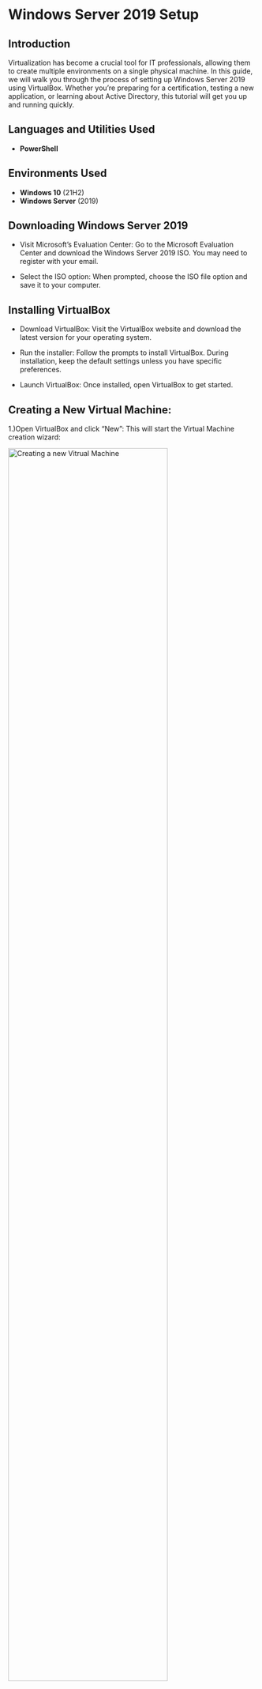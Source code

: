 <h1>Windows Server 2019 Setup</h1>

<h2>Introduction</h2>
Virtualization has become a crucial tool for IT professionals, allowing them to create multiple environments on a single physical machine. In this guide, we will walk you through the process of setting up Windows Server 2019 using VirtualBox. Whether you’re preparing for a certification, testing a new application, or learning about Active Directory, this tutorial will get you up and running quickly.
<br />


<h2>Languages and Utilities Used</h2>

- <b>PowerShell</b> 

<h2>Environments Used </h2>

- <b>Windows 10</b> (21H2)
- <b>Windows Server</b> (2019)

<h2>Downloading Windows Server 2019</h2>

- Visit Microsoft’s Evaluation Center: Go to the Microsoft Evaluation Center and download the Windows Server 2019 ISO. You may need to register with your email.

- Select the ISO option: When prompted, choose the ISO file option and save it to your computer.

<h2>Installing VirtualBox</h2>

- Download VirtualBox: Visit the VirtualBox website and download the latest version for your operating system.

- Run the installer: Follow the prompts to install VirtualBox. During installation, keep the default settings unless you have specific preferences.
  
- Launch VirtualBox: Once installed, open VirtualBox to get started.

<h2>Creating a New Virtual Machine:</h2>


1.)Open VirtualBox and click “New”: This will start the Virtual Machine creation wizard: <br/>

<img src="https://i.imgur.com/3zh4xOt.jpg" height="80%" width="80%" alt="Creating a new Vitrual Machine"/>
<br />
<br />

2.)Name your VM: Enter a name for your virtual machine (e.g., “Windows Server 2019”). The type should be “Microsoft Windows,” and the version should be “Windows 2019 (64-bit).” Also click the “Skip Unattended Installation” check box before continuing:  <br/>

<img src="https://i.imgur.com/Ajq59M4.jpg" height="80%" width="80%" alt="Naming your VM"/>
<br />
<br />

3.)Allocate Memory: Allocate at least 4096MB (4GB) of RAM. More is better if your host system can support it: <br/>

<img src="https://i.imgur.com/69auWsa.jpg" height="80%" width="80%" alt="Allocating RAM"/>
<br />
<br />

4.)Create a Virtual Hard Disk: Choose “Create a virtual hard disk now” and click “Create.” Select VDI (VirtualBox Disk Image) and then choose “Dynamically allocated” for storage. Set the disk size to at least 20GB:  <br/>

<img src="https://i.imgur.com/aMGlKyt.jpg" height="80%" width="80%" alt="Creating Virtual Harddisk"/>
<br /> 
<br />

  
<h2>Installing Windows Server 2019:</h2>


Launch your newly created Virtual Machine

Begin Installation: Follow the prompts to install Windows Server 2019. Choose the “Custom” installation option:  <br/>

<img src="https://i.imgur.com/u7jOkTw.jpg" height="80%" width="80%" alt="Install Now Screen"/>

<img src="https://i.imgur.com/oe6U9rg.jpg" height="80%" width="80%" alt="Custom Installation option"/>
<br />
<br />

Partition the Disk: Select the virtual disk you created and click “Next” to start the installation.  <br/>

<img src="https://i.imgur.com/ke2Y29q.jpg" height="80%" width="80%" alt="Selecting Virtual Disk"/>
<br />
<br />

Customize Settings: After installation, you’ll be prompted to set up your administrator account and initial settings:  <br/>
<img src="https://i.imgur.com/N6EvoxD.jpg" height="80%" width="80%" alt="Configuring Admin Password"/>
<br />
<br />

After creating your Administrator password is completed you will now be able to login to you Windows 2019 Server with the password you previously selected for your Administrator account!:  <br/>

<img src="https://i.imgur.com/O5Ja46F.jpg" height="80%" width="80%" alt="Logging into Server"/>
<br />
<br />

Congratulations you have sucessfully installed Windows Server 2019!:  <br/>
<img src="https://i.imgur.com/kSUkHtp.jpg" height="80%" width="80%" alt="Picture of Windows Server Screen"/>


<h2>Post-Installation Configuration</h2>

Install Guest Additions: In VirtualBox, go to the ribbon located at the top of your virtual machine and select “Devices” > “Insert Guest Additions CD image” and follow the installation steps inside the VM. This improves performance and enables features like clipboard sharing: <br/>

<img src="https://i.imgur.com/qo46Zns.jpg" height="80%" width="80%" alt="Disk Sanitization Steps"/>
<br />
<br />
<br/>

Nativgate to you File Explorer and launch the mounted VirtualBox Guest Additions CD Image and follow through the setup, your Virtual Machine will reboot after this: <br/>
<img src="https://i.imgur.com/qo46Zns.jpg" height="80%" width="80%" alt="Disk Sanitization Steps"/>
<br />
<br />

<h2>Conclusion</h2>
Congratulations! You’ve successfully set up Windows Server 2019 on VirtualBox. This setup is ideal for testing environments, learning new skills, or preparing for certifications. As you get more comfortable with the server, you can start exploring more advanced features like Active Directory, DNS, and more.

